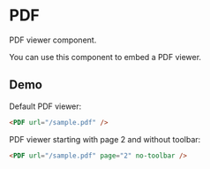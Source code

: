 # PDF

PDF viewer component.

You can use this component to embed a PDF viewer.

<!-- more -->

## Demo

Default PDF viewer:

<PDF url="/sample.pdf" />

```md
<PDF url="/sample.pdf" />
```

PDF viewer starting with page 2 and without toolbar:

<PDF url="/sample.pdf" page="2" no-toolbar />

```md
<PDF url="/sample.pdf" page="2" no-toolbar />
```
